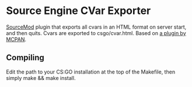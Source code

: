 Source Engine CVar Exporter
================

[SourceMod][sourcemod] plugin that exports all cvars in an HTML format on server start, and then quits. Cvars are exported to csgo/cvar.html. Based on [a plugin by MCPAN][tools_cvarlist].

## Compiling

Edit the path to your CS:GO installation at the top of the Makefile, then simply make && make install.

[sourcemod]: http://www.sourcemod.net/
[tools_cvarlist]: https://forums.alliedmods.net/showthread.php?t=201768
